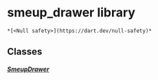 


# smeup_drawer library






    *[<Null safety>](https://dart.dev/null-safety)*





## Classes

##### [SmeupDrawer](../smeup_widgets_smeup_drawer/SmeupDrawer-class.md)



 















